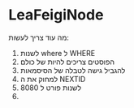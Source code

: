 # LeaFeigiNode
מה עוד צריך לעשות:
1. לשנות where ל WHERE
2. הפוסטים צריכים להיות של כולם
3. להגביל גישה לטבלה של הסיסמאות
4. למחוק את ה NEXTID
5. לשנות פורט ל 8080
6. 
